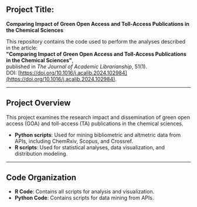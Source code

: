 ## **Project Title:**  
**Comparing Impact of Green Open Access and Toll-Access Publications in the Chemical Sciences**

This repository contains the code used to perform the analyses described in the article:  
**"Comparing Impact of Green Open Access and Toll-Access Publications in the Chemical Sciences"**,  
published in *The Journal of Academic Librarianship*, 51(1).  
DOI: [https://doi.org/10.1016/j.acalib.2024.102984](https://doi.org/10.1016/j.acalib.2024.102984).

---

## **Project Overview**  
This project examines the research impact and dissemination of green open access (GOA) and toll-access (TA) publications in the chemical sciences.

- **Python scripts**: Used for mining bibliometric and altmetric data from APIs, including ChemRxiv, Scopus, and Crossref.  
- **R scripts**: Used for statistical analyses, data visualization, and distribution modeling.

---

## **Code Organization**  
- **R Code**: Contains all scripts for analysis and visualization.  
- **Python Code**: Contains scripts for data mining from APIs.
